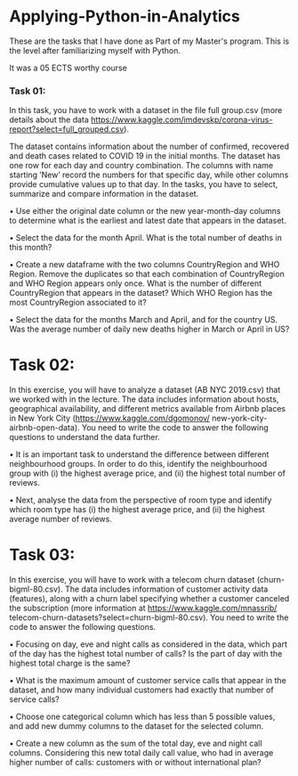 # Applying-Python-in-Analytics

These are the tasks that I have done as Part of my Master's program. This is the level after familiarizing myself with Python.

It was a 05 ECTS worthy course

### Task 01: 
In this task, you have to work with a dataset in the file full group.csv (more details about the
data https://www.kaggle.com/imdevskp/corona-virus-report?select=full_grouped.csv). 

The dataset contains information about the number of confirmed, recovered and death
cases related to COVID 19 in the initial months. The dataset has one row for each day and country
combination. The columns with name starting ’New’ record the numbers for that specific day, while
other columns provide cumulative values up to that day. In the tasks, you have to select, summarize and
compare information in the dataset.

• Use either the original date column or the new year-month-day columns to determine what is the
earliest and latest date that appears in the dataset.

• Select the data for the month April. What is the total number of deaths in this month?

• Create a new dataframe with the two columns CountryRegion and WHO Region. Remove the
duplicates so that each combination of CountryRegion and WHO Region appears only once. What
is the number of different CountryRegion that appears in the dataset? Which WHO Region has the
most CountryRegion associated to it?

• Select the data for the months March and April, and for the country US. Was the average number
of daily new deaths higher in March or April in US?

# Task 02: 
In this exercise, you will have to analyze a dataset (AB NYC 2019.csv) that we worked
with in the lecture. The data includes information about hosts, geographical availability, and different metrics available from Airbnb places in New York City (https://www.kaggle.com/dgomonov/
new-york-city-airbnb-open-data). You need to write the code to answer the following questions to
understand the data further.

• It is an important task to understand the difference between different neighbourhood groups. In
order to do this, identify the neighbourhood group with (i) the highest average price, and (ii) the
highest total number of reviews.

• Next, analyse the data from the perspective of room type and identify which room type has (i) the
highest average price, and (ii) the highest average number of reviews.


# Task 03: 
In this exercise, you will have to work with a telecom churn dataset (churn-bigml-80.csv).
The data includes information of customer activity data (features), along with a churn label specifying
whether a customer canceled the subscription (more information at https://www.kaggle.com/mnassrib/
telecom-churn-datasets?select=churn-bigml-80.csv). You need to write the code to answer the
following questions.

• Focusing on day, eve and night calls as considered in the data, which part of the day has the highest
total number of calls? Is the part of day with the highest total charge is the same?

• What is the maximum amount of customer service calls that appear in the dataset, and how many
individual customers had exactly that number of service calls?

• Choose one categorical column which has less than 5 possible values, and add new dummy columns
to the dataset for the selected column.

• Create a new column as the sum of the total day, eve and night call columns. Considering this
new total daily call value, who had in average higher number of calls: customers with or without
international plan?
